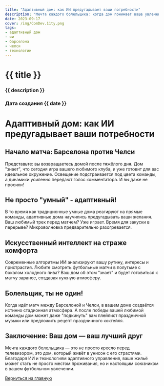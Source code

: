 ```yaml
---
title: "Адаптивный дом: как ИИ предугадывает ваши потребности"
description: "Мечта каждого болельщика: когда дом понимает ваше увлечение ещё до начала матча!"
date: 2023-09-17
cover: /img/ComDev.11ty.png
tags: 
- адаптивный дом
- ии
- барселона
- челси
- технологии
---
```


# {{ title }}
### {{ description }}
### Дата создания {{ date }}

# Адаптивный дом: как ИИ предугадывает ваши потребности

## Начало матча: Барселона против Челси
Представьте: вы возвращаетесь домой после тяжёлого дня. Дом "знает", что сегодня игра вашего любимого клуба, и уже готовит для вас идеальное окружение. Освещение подстраивается под цвета команды, а динамики усиленно передают голос комментатора. И вы даже не просили!

## Не просто "умный" - адаптивный!
В то время как традиционные умные дома реагируют на прямые команды, адаптивные дома научились предугадывать ваши желания. Ваш любимый трек перед матчем? Уже играет. Время для закуски в перерыве? Микроволновка предварительно разогревается. 

## Искусственный интеллект на страже комфорта
Современные алгоритмы ИИ анализируют вашу рутину, интересы и пристрастия. Любите смотреть футбольные матчи в полутьме с бокалом холодного пива? Ваш дом об этом "знает" и будет готовиться к матчу заранее, создавая нужную атмосферу.

## Болельщик, ты не один!
Когда идёт матч между Барселоной и Челси, в вашем доме создаётся истинно стадионная атмосфера. А после победы вашей любимой команды дом может даже "подкинуть" вам плейлист праздничной музыки или предложить рецепт праздничного коктейля.

## Заключение: Ваш дом — ваш лучший друг 
Мечта каждого болельщика — это не просто кресло перед телевизором, это дом, который живёт в унисон с его страстями. Благодаря ИИ и технологиям адаптивного управления, ваше жильё может стать не просто местом проживания, но и настоящим союзником в вашем футбольном увлечении.

[Вернуться на главную](/)
